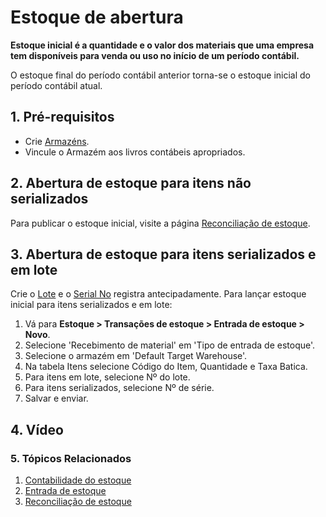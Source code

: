 # Estoque de abertura



**Estoque inicial é a quantidade e o valor dos materiais que uma empresa tem disponíveis para venda ou uso no início de um período contábil.**


O estoque final do período contábil anterior torna-se o estoque inicial do período contábil atual.


## 1. Pré-requisitos


* Crie [Armazéns](/docs/pt/stock/warehouse).
* Vincule o Armazém aos livros contábeis apropriados.


## 2. Abertura de estoque para itens não serializados


Para publicar o estoque inicial, visite a página [Reconciliação de estoque](/docs/pt/stock/stock-reconciliation).


## 3. Abertura de estoque para itens serializados e em lote


Crie o [Lote](/docs/pt/stock/batch) e o [Serial No](/docs/pt/stock/serial-no) registra antecipadamente. Para lançar estoque inicial para itens serializados e em lote:


1. Vá para **Estoque > Transações de estoque > Entrada de estoque > Novo**.
2. Selecione 'Recebimento de material' em 'Tipo de entrada de estoque'.
3. Selecione o armazém em 'Default Target Warehouse'.
4. Na tabela Itens selecione Código do Item, Quantidade e Taxa Batica.
5. Para itens em lote, selecione Nº do lote.
6. Para itens serializados, selecione Nº de série.
7. Salvar e enviar.


## 4. Vídeo








### 5. Tópicos Relacionados


1. [Contabilidade do estoque](/docs/pt/stock/accounting-of-inventory-stock)
2. [Entrada de estoque](/docs/pt/stock/stock-entry)
3. [Reconciliação de estoque](/docs/pt/stock/stock-reconciliation)



